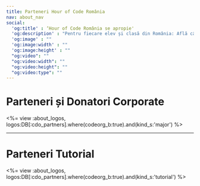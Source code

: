 ```yaml
---
title: Parteneri Hour of Code România 
nav: about_nav
social:
  'og:title' : ‘Hour of Code România se apropie'
  'og:description' : "Pentru fiecare elev și clasă din România: Află cât de distractiv este sa înveți programare în doar o oră, 8-14 Decembrie."
  'og:image' : ""
  'og:image:width' : ""
  'og:image:height' : ""
  "og:video": ""
  "og:video:width": ""
  "og:video:height": ""
  "og:video:type": ""
---
```


# Parteneri și Donatori Corporate

<%= view :about_logos, logos:DB[:cdo_partners].where(codeorg_b:true).and(kind_s:'major') %>

---

# Parteneri Tutorial 

<%= view :about_logos, logos:DB[:cdo_partners].where(codeorg_b:true).and(kind_s:'tutorial') %>